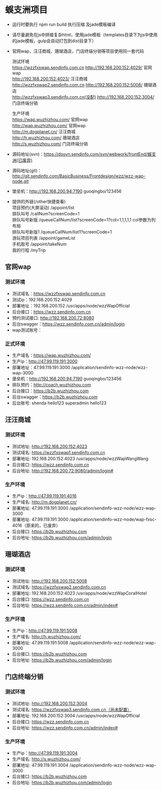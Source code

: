 # 蜈支洲项目
   * 运行时要执行 npm run build 执行压缩 及jade模板编译
   * 请尽量避免在js中拼接复杂html，使用jade模板（templates目录下为js中使用的jade模板，gulp会自动打包到dist目录下）
   * 官网wap，汪汪商城，珊瑚酒店，门店终端分销等项目使用同一套代码
       
        测试环境  
        https://wzzfxswap.sendinfo.com.cn        http://192.168.200.152:4029/  官网wap  
                http://192.168.200.152:4023/  汪汪商城  
        http://wzzfxswap2.sendinfo.com.cn        http://192.168.200.152:5008/  珊瑚酒店  
        http://wzzfxswap3.sendinfo.com.cn(没配)  http://192.168.200.152:3004/  门店终端分销   
       
        生产环境  
        https://wap.wuzhizhou.com/  官网wap   
        http://wap.wuzhizhou.com/   官网wap   
        http://m.dogplanet.cn/      汪汪商城  
        http://h.wuzhizhou.com/     珊瑚酒店  
        http://s.wuzhizhou.com/     门店终端分销   
      
   * 源码地址(svn)：https://dssvn.sendinfo.com/svn/webwork/frontEnd/蜈支洲(已废弃)
   * 源码地址(git)：http://git.sendinfo.com/BasicBusiness/Frontdesign/wzz/wzz-wap-node.git
   * 堡垒机：http://192.168.200.94:7190 guoqingbo/123456
   * 提供的外链(/other快捷查看)  
       项目预约(大屏滚动) /appoint/list  
       排队叫号 /callNum?screenCode=1  
       排队叫号新版 /queueCallNum/list?screenCode=1?col=1,1,1,1,1 col参数为列布局  
       排队叫号新版1 /queueCallNum/list1?screenCode=1  
       游玩项目列表 /appoint/gameList  
       手机取号 /appoint/takeNum  
       我的行程 /myTrip
       
## 官网wap
### 测试环境
   * 测试域名：https://wzzfxswap.sendinfo.com.cn
   * 测试ip：192.168.200.152:4029
   * 部署地址：192.168.200.152 /usr/apps/node/wzzWapOfficial
   * 后台接口：https://wzz.sendinfo.com.cn
   * 预约测试接口: http://192.168.200.72:8080
   * 后台swagger：https://wzz.sendinfo.com.cn/admin/login
   * wap测试账号：
   
### 正式环境
   * 生产域名：https://wap.wuzhizhou.com/
   * 生产ip：http://47.99.119.191:3000
   * 部署地址：47.99.119.191:3000 /application/sendinfo-wzz-node/wzz-wap-3000
   * 堡垒机：http://192.168.200.94:7190 guoqingbo/123456
   * 排队预约：http://coach.wuzhizhou.com
   * 后台接口：https://b2b.wuzhizhou.com
   * 后台swagger：https://b2b.wuzhizhou.com
   * 后台账号: shenda  hello123  superadmin hello123
   

## 汪汪商城
### 测试环境
   * 测试地址: http://192.168.200.152:4023
   * 测试域名: https://wzzfxswap1.sendinfo.com.cn
   * 部署地址: 192.168.200.152:4023 /usr/apps/node/wzzWapWangWang
   * 后台接口: https://wzz.sendinfo.com.cn
   * 后台地址: http://192.168.200.72:9080/admin/login#
   
### 生产环境
   * 生产ip：http://47.99.119.191:4016
   * 生产域名: http://m.dogplanet.cn/
   * 部署地址: 47.99.119.191:3000 /application/sendinfo-wzz-node/wzz-wap-3000
   * 部署地址: 47.99.119.191:3000 /application/sendinfo-wzz-node/wap-fxsc-4016（原来的，已废弃）
   * 后台接口: https://b2b.wuzhizhou.com
   * 后台地址: https://b2b.wuzhizhou.com/admin/login
   

## 珊瑚酒店
### 测试环境
   * 测试地址: http://192.168.200.152:5008
   * 测试域名: https://wzzfxswap2.sendinfo.com.cn
   * 部署地址: 192.168.200.152:4023 /usr/apps/node/wzzWapCoralHotel
   * 后台接口: https://wzz.sendinfo.com.cn
   * 后台地址: https://wzz.sendinfo.com.cn/admin/index#
   
### 生产环境
   * 生产ip：http://47.99.119.191:5008
   * 生产域名: http://h.wuzhizhou.com/
   * 部署地址: 47.99.119.191:5008 /application/sendinfo-wzz-node/wzz-wap-3000
   * 后台接口: https://b2b.wuzhizhou.com
   * 后台地址: https://b2b.wuzhizhou.com/admin/login

## 门店终端分销
### 测试环境
   * 测试地址: http://192.168.200.152:3004
   * 测试域名: https://wzzfxswap3.sendinfo.com.cn（尚未配置）
   * 部署地址: 192.168.200.152:3004 /usr/apps/node/wzzWapOfficial
   * 后台接口: https://wzz.sendinfo.com.cn
   * 后台地址: https://wzz.sendinfo.com.cn/admin/index#
   
### 生产环境
   * 生产ip：http://47.99.119.191:3004
   * 生产域名: http://s.wuzhizhou.com/
   * 部署地址: 47.99.119.191:3004 /application/sendinfo-wzz-node/wzz-wap-3000
   * 后台接口: https://b2b.wuzhizhou.com
   * 后台地址: https://b2b.wuzhizhou.com/admin/login

